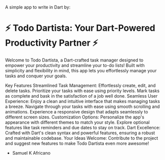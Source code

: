 A simple app to write in Dart by:


# ⚡️  Todo Dartista: Your Dart-Powered Productivity Partner ⚡️

Welcome to Todo Dartista, a Dart-crafted task manager designed to empower your productivity and streamline your to-do lists! Built with simplicity and flexibility in mind, this app lets you effortlessly manage your tasks and conquer your goals.

Key Features
Streamlined Task Management:
Effortlessly create, edit, and delete tasks.
Prioritize your tasks with ease using priority levels.
Mark tasks as complete and bask in the satisfaction of a job well done.
Seamless User Experience:
Enjoy a clean and intuitive interface that makes managing tasks a breeze.
Navigate through your tasks with ease using smooth scrolling and animations.
Experience a responsive design that adapts seamlessly to different screen sizes.
Customization Options:
Personalize the app's appearance with different themes to match your style.
Explore optional features like task reminders and due dates to stay on track.
Dart Excellence:
Crafted with Dart's clean syntax and powerful features, ensuring a robust and maintainable codebase.
Your Ideas Welcome:
Contribute to the project and suggest new features to make Todo Dartista even more awesome!

- Samuel K Africano